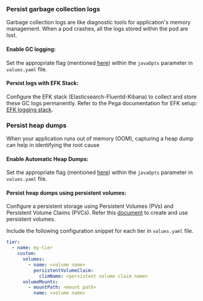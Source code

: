 ### Persist garbage collection logs

Garbage collection logs are like diagnostic tools for application's memory management. When a pod crashes, all the logs stored within the pod are lost.

#### Enable GC logging: 
Set the appropriate flag (mentioned [here](https://github.com/pegasystems/pega-helm-charts/blob/master/charts/pega/RecommendedJVMArgs.md)) within the `javaOpts` parameter in `values.yaml` file.

#### Persist logs with EFK Stack:
Configure the EFK stack (Elasticsearch-Fluentd-Kibana) to collect and store these GC logs permanently. Refer to the Pega documentation for EFK setup: [EFK logging stack](https://github.com/pegasystems/pega-helm-charts/blob/master/charts/addons/README.md#logging-with-elasticsearch-fluentd-kibana-efk).

### Persist heap dumps

When your application runs out of memory (OOM), capturing a heap dump can help in identifying the root cause

#### Enable Automatic Heap Dumps:
Set the appropriate flag (mentioned [here](https://github.com/pegasystems/pega-helm-charts/blob/master/charts/pega/RecommendedJVMArgs.md)) within the `javaOpts` parameter in `values.yaml` file.

#### Persist heap dumps using persistent volumes:
Configure a persistent storage using Persistent Volumes (PVs) and Persistent Volume Claims (PVCs). Refer this [document](https://kubernetes.io/docs/concepts/storage/persistent-volumes/) to create and use persistent volumes.

Include the following configuration snippet for each tier in `values.yaml` file.

```yaml
tier:
  - name: my-tier
    custom:
      volumes:
        - name: <volume name>
          persistentVolumeClaim:
            climName: <persistent volume claim name>
      volumeMounts:
        - mountPath: <mount path>
          name: <volume name>
```
